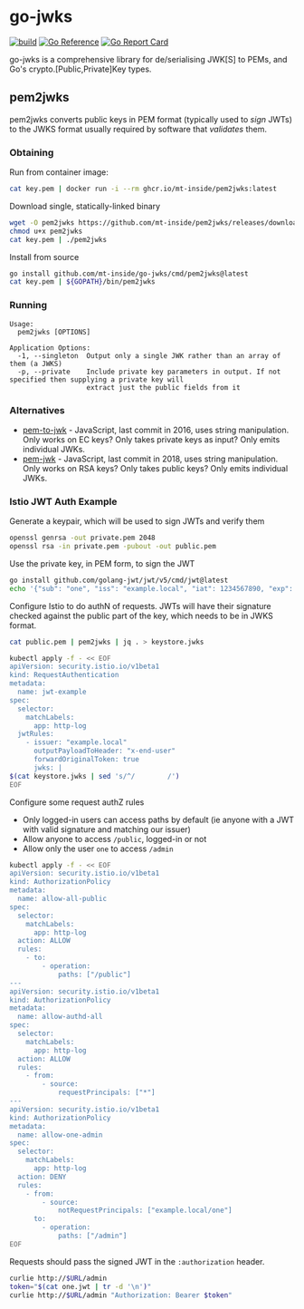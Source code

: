 # go-jwks

[![build](https://github.com/mt-inside/go-jwks/actions/workflows/test.yaml/badge.svg)](https://github.com/mt-inside/go-jwks/actions/workflows/test.yaml)
[![Go Reference](https://pkg.go.dev/badge/github.com/mt-inside/go-jwks.svg)](https://pkg.go.dev/github.com/mt-inside/go-jwks)
[![Go Report Card](https://goreportcard.com/badge/github.com/mt-inside/go-jwks)](https://goreportcard.com/report/github.com/mt-inside/go-jwks)

go-jwks is a comprehensive library for de/serialising JWK[S] to PEMs, and Go's crypto.[Public,Private]Key types.

## pem2jwks

pem2jwks converts public keys in PEM format (typically used to _sign_ JWTs) to the JWKS format usually required by software that _validates_ them.

### Obtaining

Run from container image:
```bash
cat key.pem | docker run -i --rm ghcr.io/mt-inside/pem2jwks:latest
```

Download single, statically-linked binary
```bash
wget -O pem2jwks https://github.com/mt-inside/pem2jwks/releases/download/v0.0.10/pem2jwks-$(uname -s)-$(uname -m)
chmod u+x pem2jwks
cat key.pem | ./pem2jwks
```

Install from source
```bash
go install github.com/mt-inside/go-jwks/cmd/pem2jwks@latest
cat key.pem | ${GOPATH}/bin/pem2jwks
```

### Running

```
Usage:
  pem2jwks [OPTIONS]

Application Options:
  -1, --singleton  Output only a single JWK rather than an array of them (a JWKS)
  -p, --private    Include private key parameters in output. If not specified then supplying a private key will
                   extract just the public fields from it
```

### Alternatives
* [pem-to-jwk](https://github.com/callstats-io/pem-to-jwk) - JavaScript, last commit in 2016, uses string manipulation. Only works on EC keys? Only takes private keys as input? Only emits individual JWKs.
* [pem-jwk](https://github.com/dannycoates/pem-jwk) - JavaScript, last commit in 2018, uses string manipulation. Only works on RSA keys? Only takes public keys? Only emits individual JWKs.

### Istio JWT Auth Example
Generate a keypair, which will be used to sign JWTs and verify them
```bash
openssl genrsa -out private.pem 2048
openssl rsa -in private.pem -pubout -out public.pem
```

Use the private key, in PEM form, to sign the JWT
```bash
go install github.com/golang-jwt/jwt/v5/cmd/jwt@latest
echo '{"sub": "one", "iss": "example.local", "iat": 1234567890, "exp": 2345678901}' | jwt -key private.pem -alg RS256 -sign - > one.jwt
```

Configure Istio to do authN of requests.
JWTs will have their signature checked against the public part of the key, which needs to be in JWKS format.
```bash
cat public.pem | pem2jwks | jq . > keystore.jwks

kubectl apply -f - << EOF
apiVersion: security.istio.io/v1beta1
kind: RequestAuthentication
metadata:
  name: jwt-example
spec:
  selector:
    matchLabels:
      app: http-log
  jwtRules:
    - issuer: "example.local"
      outputPayloadToHeader: "x-end-user"
      forwardOriginalToken: true
      jwks: |
$(cat keystore.jwks | sed 's/^/        /')
EOF
```

Configure some request authZ rules
* Only logged-in users can access paths by default (ie anyone with a JWT with valid signature and matching our issuer)
* Allow anyone to access `/public`, logged-in or not
* Allow only the user `one` to access `/admin`
```bash
kubectl apply -f - << EOF
apiVersion: security.istio.io/v1beta1
kind: AuthorizationPolicy
metadata:
  name: allow-all-public
spec:
  selector:
    matchLabels:
      app: http-log
  action: ALLOW
  rules:
    - to:
        - operation:
            paths: ["/public"]
---
apiVersion: security.istio.io/v1beta1
kind: AuthorizationPolicy
metadata:
  name: allow-authd-all
spec:
  selector:
    matchLabels:
      app: http-log
  action: ALLOW
  rules:
    - from:
        - source:
            requestPrincipals: ["*"]
---
apiVersion: security.istio.io/v1beta1
kind: AuthorizationPolicy
metadata:
  name: allow-one-admin
spec:
  selector:
    matchLabels:
      app: http-log
  action: DENY
  rules:
    - from:
        - source:
            notRequestPrincipals: ["example.local/one"]
      to:
        - operation:
            paths: ["/admin"]
EOF
```

Requests should pass the signed JWT in the `:authorization` header.
```bash
curlie http://$URL/admin
token="$(cat one.jwt | tr -d '\n')"
curlie http://$URL/admin "Authorization: Bearer $token"
```
